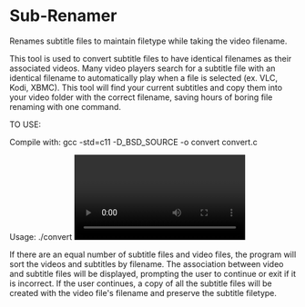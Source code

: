 # Sub-Renamer
Renames subtitle files to maintain filetype while taking the video filename.

This tool is used to convert subtitle files to have identical filenames as their associated videos. Many video players search for a subtitle file with an identical filename to automatically play when a file is selected (ex. VLC, Kodi, XBMC). This tool will find your current subtitles and copy them into your video folder with the correct filename, saving hours of boring file renaming with one command.

TO USE:

Compile with:
gcc -std=c11 -D_BSD_SOURCE -o convert convert.c

Usage:
./convert <video folder> <subtitle folder>

If there are an equal number of subtitle files and video files, the program will sort the videos and subtitles by filename. The association between video and subtitle files will be displayed, prompting the user to continue or exit if it is incorrect. If the user continues, a copy of all the subtitle files will be created with the video file's filename and preserve the subtitle filetype.
